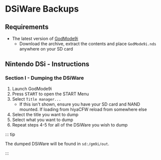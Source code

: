 # DSiWare Backups

## Requirements
- The latest version of [GodMode9i](https://github.com/RocketRobz/godmode9i/releases)
    - Download the archive, extract the contents and place `GodMode9i.nds` anywhere on your SD card

## Nintendo DSi - Instructions

### Section I - Dumping the DSiWare
1. Launch GodMode9i
1. Press <kbd>START</kbd> to open the START Menu
1. Select `Title manager...`
    - If this isn't shown, ensure you have your SD card and NAND mounted. If loading from hiyaCFW reload from somewhere else
1. Select the title you want to dump
1. Select what you want to dump
1. Repeat steps 4-5 for all of the DSiWare you wish to dump

::: tip

The dumped DSiWare will be found in `sd:/gm9i/out`.

:::
